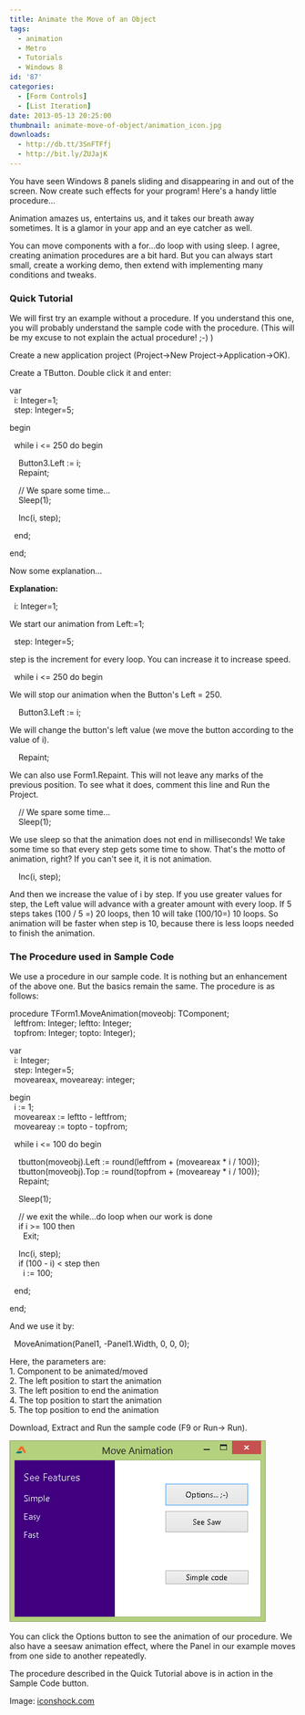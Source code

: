 ```yaml
---
title: Animate the Move of an Object
tags:
  - animation
  - Metro
  - Tutorials
  - Windows 8
id: '87'
categories:
  - [Form Controls]
  - [List Iteration]
date: 2013-05-13 20:25:00
thumbnail: animate-move-of-object/animation_icon.jpg
downloads:
  - http://db.tt/3SnFTFfj
  - http://bit.ly/ZUJajK
---
```


You have seen Windows 8 panels sliding and disappearing in and out of the screen. Now create such effects for your program! Here's a handy little procedure...
<!-- more -->
  
  
  
Animation amazes us, entertains us, and it takes our breath away sometimes. It is a glamor in your app and an eye catcher as well.  
  
You can move components with a for...do loop with using sleep. I agree, creating animation procedures are a bit hard. But you can always start small, create a working demo, then extend with implementing many conditions and tweaks.  
  

### Quick Tutorial

We will first try an example without a procedure. If you understand this one, you will probably understand the sample code with the procedure. (This will be my excuse to not explain the actual procedure! ;-) )  
  
Create a new application project (Project->New Project->Application->OK).  
  
Create a TButton. Double click it and enter:  
  

var  
  i: Integer=1;  
  step: Integer=5;  
  
begin  
  
  while i <= 250 do begin  
  
    Button3.Left := i;  
    Repaint;  
  
    // We spare some time...  
    Sleep(1);  
  
    Inc(i, step);  
  
  end;  
  
end;

  
Now some explanation...  
  
**Explanation:**  
  
  i: Integer=1;  
  
We start our animation from Left:=1;  
  
  step: Integer=5;  
  
step is the increment for every loop. You can increase it to increase speed.  
  
  while i <= 250 do begin  
  
We will stop our animation when the Button's Left = 250.  
  
    Button3.Left := i;  
  
We will change the button's left value (we move the button according to the value of i).  
  
    Repaint;  
  
We can also use Form1.Repaint. This will not leave any marks of the previous position. To see what it does, comment this line and Run the Project.  
  
    // We spare some time...  
    Sleep(1);  
  
We use sleep so that the animation does not end in milliseconds! We take some time so that every step gets some time to show. That's the motto of animation, right? If you can't see it, it is not animation.  
  
    Inc(i, step);  
  
And then we increase the value of i by step. If you use greater values for step, the Left value will advance with a greater amount with every loop. If 5 steps takes (100 / 5 =) 20 loops, then 10 will take (100/10=) 10 loops. So animation will be faster when step is 10, because there is less loops needed to finish the animation.  
  

### The Procedure used in Sample Code

We use a procedure in our sample code. It is nothing but an enhancement of the above one. But the basics remain the same. The procedure is as follows:  
  

procedure TForm1.MoveAnimation(moveobj: TComponent;  
  leftfrom: Integer; leftto: Integer;  
  topfrom: Integer; topto: Integer);  
  
var  
  i: Integer;  
  step: Integer=5;  
  moveareax, moveareay: integer;  
  
begin  
  i := 1;  
  moveareax := leftto - leftfrom;  
  moveareay := topto - topfrom;  
  
  while i <= 100 do begin  
  
    tbutton(moveobj).Left := round(leftfrom + (moveareax \* i / 100));  
    tbutton(moveobj).Top := round(topfrom + (moveareay \* i / 100));  
    Repaint;  
  
    Sleep(1);  
  
    // we exit the while...do loop when our work is done  
    if i >= 100 then  
      Exit;  
  
    Inc(i, step);  
    if (100 - i) < step then  
      i := 100;  
  
  end;  
  
end;

  
And we use it by:  
  

  MoveAnimation(Panel1, -Panel1.Width, 0, 0, 0);

  
Here, the parameters are:  
1\. Component to be animated/moved  
2\. The left position to start the animation  
3\. The left position to end the animation  
4\. The top position to start the animation  
5\. The top position to end the animation  
  
Download, Extract and Run the sample code (F9 or Run-> Run).  
  

![Component Move Animation in Lazarus](animate-move-of-object/form-component-animation.gif "Component Move Animation in Lazarus")

  
  
You can click the Options button to see the animation of our procedure. We also have a seesaw animation effect, where the Panel in our example moves from one side to another repeatedly.  
  
The procedure described in the Quick Tutorial above is in action in the Sample Code button.  


Image: [iconshock.com](http://www.iconshock.com/img_jpg/STROKE/graphics/jpg/128/animation_icon.jpg)
